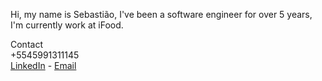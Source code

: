 Hi, my name is Sebastião, I've been a software engineer for over 5 years, I'm currently work at iFood.  

Contact  
+5545991311145  
<a href="https://www.linkedin.com/in/sebastiaojuniordev" target="_blank">LinkedIn</a> - 
<a href="mailto:sebastiaojuniordev@gmail.com">Email</a>

